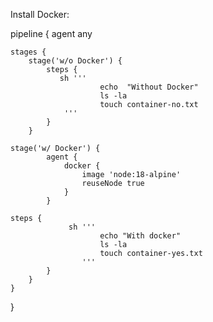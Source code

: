 Install Docker:

pipeline {
agent any

    stages {
        stage('w/o Docker') {
            steps {
               sh '''
                        echo  "Without Docker"
                        ls -la
                        touch container-no.txt
                '''
            }
        }

    stage('w/ Docker') {
            agent {
                docker {
                    image 'node:18-alpine'
                    reuseNode true
                }
            }

    steps {
                 sh '''
                        echo "With docker"
                        ls -la
                        touch container-yes.txt
                    '''
            }
        }
    }

}
